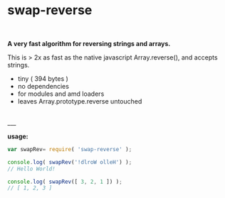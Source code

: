 # swap-reverse
<br/>

**A very fast algorithm for reversing strings and arrays.**

This is > 2x as fast as the native javascript Array.reverse(), and accepts strings.

- tiny ( 394 bytes )
- no dependencies
- for modules and amd loaders
- leaves Array.prototype.reverse untouched

<br/>
___

**usage:**

```javascript
var swapRev= require( 'swap-reverse' );

console.log( swapRev('!dlroW olleH') );
// Hello World!

console.log( swapRev([ 3, 2, 1 ]) );
// [ 1, 2, 3 ]
```


